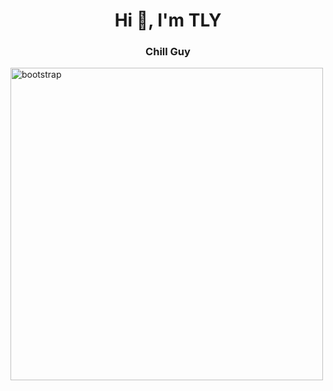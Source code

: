 <h1 align="center">Hi 👋, I'm TLY</h1>
<h3 align="center">Chill Guy</h3>

<img src="https://cimg.co/wp-content/uploads/2024/11/29111343/1732878823-gdaf7lfxkaax2hq.jpg" alt="bootstrap" width="500" height="500"/> 
